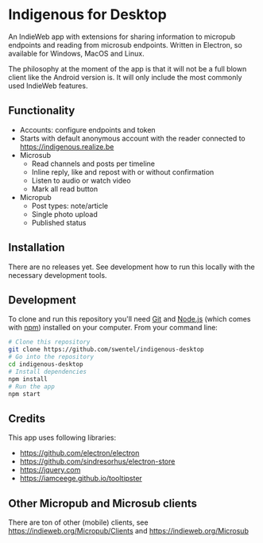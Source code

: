 # Indigenous for Desktop

An IndieWeb app with extensions for sharing information to micropub endpoints and reading 
from microsub endpoints. Written in Electron, so available for Windows, MacOS and Linux.

The philosophy at the moment of the app is that it will not be a full blown client like
the Android version is. It will only include the most commonly used IndieWeb features.

## Functionality

- Accounts: configure endpoints and token
- Starts with default anonymous account with the reader connected to 
https://indigenous.realize.be
- Microsub
  - Read channels and posts per timeline
  - Inline reply, like and repost with or without confirmation
  - Listen to audio or watch video
  - Mark all read button
- Micropub
  - Post types: note/article
  - Single photo upload
  - Published status

## Installation

There are no releases yet. See development how to run this locally with the necessary
development tools.

## Development

To clone and run this repository you'll need [Git](https://git-scm.com) and 
[Node.js](https://nodejs.org/en/download/) (which comes with [npm](http://npmjs.com)) 
installed on your computer. From your command line:

```bash
# Clone this repository
git clone https://github.com/swentel/indigenous-desktop
# Go into the repository
cd indigenous-desktop
# Install dependencies
npm install
# Run the app
npm start
```

## Credits

This app uses following libraries:

- https://github.com/electron/electron
- https://github.com/sindresorhus/electron-store
- https://jquery.com
- https://iamceege.github.io/tooltipster

## Other Micropub and Microsub clients

There are ton of other (mobile) clients, see https://indieweb.org/Micropub/Clients and
https://indieweb.org/Microsub
